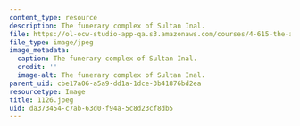 ```yaml
---
content_type: resource
description: The funerary complex of Sultan Inal.
file: https://ol-ocw-studio-app-qa.s3.amazonaws.com/courses/4-615-the-architecture-of-cairo-spring-2002/da373454c7ab63d0f94a5c8d23cf8db5_1126.jpg
file_type: image/jpeg
image_metadata:
  caption: The funerary complex of Sultan Inal.
  credit: ''
  image-alt: The funerary complex of Sultan Inal.
parent_uid: cbe17a06-a5a9-dd1a-1dce-3b41876bd2ea
resourcetype: Image
title: 1126.jpeg
uid: da373454-c7ab-63d0-f94a-5c8d23cf8db5
---
```

